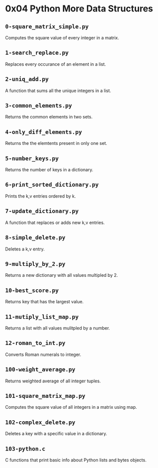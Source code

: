 # 0x04 Python More Data Structures

## `0-square_matrix_simple.py`

Computes the square value of every integer in a matrix.

## `1-search_replace.py`

Replaces every occurance of an element in a list.

## `2-uniq_add.py`

A function that sums all the unique integers in a list.

## `3-common_elements.py`

Returns the common elements in two sets.

## `4-only_diff_elements.py`

Returns the the elemtents present in only one set.

## `5-number_keys.py`

Returns the number of keys in a dictionary.

## `6-print_sorted_dictionary.py`

Prints the k,v entries ordered by k.

## `7-update_dictionary.py`

A function that replaces or adds new k,v entries.

## `8-simple_delete.py`

Deletes a k,v entry.

## `9-multiply_by_2.py`

Returns a new dictionary with all values multipled by 2.

## `10-best_score.py`

Returns key that has the largest value.

## `11-mutiply_list_map.py`

Returns a list with all values mulitpled by a number.

## `12-roman_to_int.py`

Converts Roman numerals to integer.

## `100-weight_average.py`

Returns weighted average of all integer tuples.

## `101-square_matrix_map.py`

Computes the square value of all integers in a matrix using map.

## `102-complex_delete.py`

Deletes a key with a specific value in a dictionary.

## `103-python.c`

C functions that print basic info about Python lists and bytes objects.
